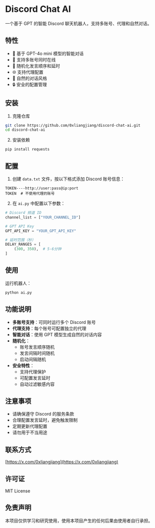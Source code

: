 # Discord Chat AI

一个基于 GPT 的智能 Discord 聊天机器人，支持多账号、代理和自然对话。

## 特性

- 🤖 基于 GPT-4o mini 模型的智能对话
- 👥 支持多账号同时在线
- 🔄 随机化发言顺序和延时
- 🌐 支持代理配置
- 🎯 自然的对话风格
- 🔒 安全的配置管理

## 安装

1. 克隆仓库
```bash
git clone https://github.com/0xliangjiang/discord-chat-ai.git
cd discord-chat-ai
```

2. 安装依赖
```bash
pip install requests
```

## 配置

1. 创建 `data.txt` 文件，按以下格式添加 Discord 账号信息：
```
TOKEN----http://user:pass@ip:port
TOKEN  # 不使用代理的账号
```

2. 在 `ai.py` 中配置以下参数：
```python
# Discord 频道 ID
channel_list = ["YOUR_CHANNEL_ID"]

# GPT API Key
GPT_API_KEY = "YOUR_GPT_API_KEY"

# 延时范围（秒）
DELAY_RANGES = [
    (300, 350),  # 5-6分钟
]
```

## 使用

运行机器人：
```bash
python ai.py
```

## 功能说明

- **多账号支持**：可同时运行多个 Discord 账号
- **代理支持**：每个账号可配置独立的代理
- **智能对话**：使用 GPT 模型生成自然的对话内容
- **随机化**：
  - 账号发言顺序随机
  - 发言间隔时间随机
  - 启动间隔随机
- **安全特性**：
  - 支持代理保护
  - 可配置发言延时
  - 自动过滤敏感内容

## 注意事项

- 请确保遵守 Discord 的服务条款
- 合理配置发言延时，避免触发限制
- 定期更新代理配置
- 请勿用于不当用途

## 联系方式
[https://x.com/0xliangjiang](https://x.com/0xliangjiang)

## 许可证

MIT License

## 免责声明

本项目仅供学习和研究使用，使用本项目产生的任何后果由使用者自行承担。
